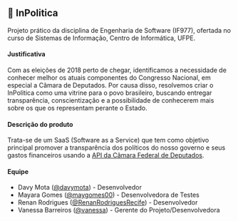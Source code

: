 ## 💸 InPolitica

Projeto prático da disciplina de Engenharia de Software (IF977), ofertada no curso de Sistemas de Informação, Centro de Informática, UFPE.

#### Justificativa
Com as eleições de 2018 perto de chegar, identificamos a necessidade de conhecer melhor os atuais componentes do Congresso Nacional, em especial a Câmara de Deputados. Por causa disso, resolvemos criar o InPolitica como uma vitrine para o povo brasileiro, buscando entregar transparência, conscientização e a possibilidade de conhecerem mais sobre os que os representam perante o Estado.

#### Descrição do produto
Trata-se de um SaaS (Software as a Service) que tem como objetivo principal promover a transparência dos políticos do nosso governo e seus gastos financeiros usando a [API da Câmara Federal de Deputados](https://dadosabertos.camara.leg.br/).

#### Equipe
* Davy Mota ([@davymota](https://github.com/davymota)) - Desenvolvedor
* Mayara Gomes ([@maygomes00](https://github.com/maygomes00)) - Desenvolvedora de Testes
* Renan Rodrigues ([@RenanRodriguesRecife](https://github.com/RenanRodriguesRecife)) - Desenvolvedor
* Vanessa Barreiros ([@vanessa](https://github.com/vanessa)) - Gerente do Projeto/Desenvolvedora

